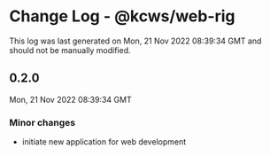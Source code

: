 # Change Log - @kcws/web-rig

This log was last generated on Mon, 21 Nov 2022 08:39:34 GMT and should not be manually modified.

## 0.2.0
Mon, 21 Nov 2022 08:39:34 GMT

### Minor changes

- initiate new application for web development

